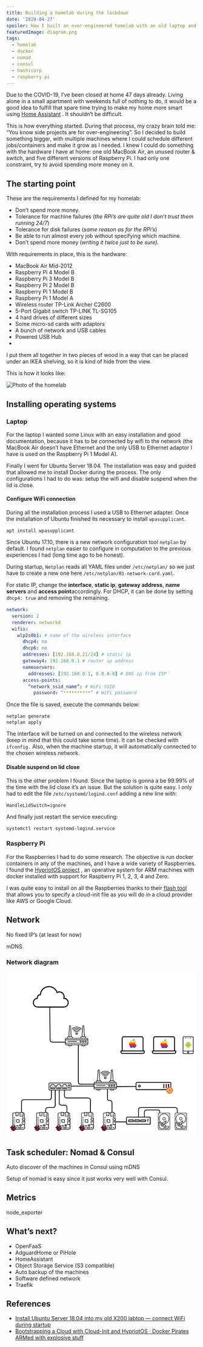 ```yaml
---
title: Building a homelab during the lockdown
date: '2020-04-27'
spoiler: How I built an over-engineered homelab with an old laptop and some Raspberry Pi using Hashicorp tools (Nomad, Consul, Vault…) to schedule tasks and Docker containers.
featuredImage: diagram.png
tags:
  - homelab
  - docker
  - nomad
  - consul
  - hashicorp
  - raspberry pi
---
```


Due to the COVID-19, I’ve been closed at home 47 days already. Living alone in a small apartment with weekends full of nothing to do, it would be a good idea to fulfill that spare time trying to make my home more smart using [Home Assistant](https://www.home-assistant.io/hassio/) . It shouldn’t be difficult.

This is how everything started. During that process, my crazy brain told me: “You know side projects are for over-engineering”. So I decided to build something bigger, with multiple machines where I could schedule different jobs/containers and make it grow as I needed. I knew I could do something with the hardware I have at home: one old MacBook Air, an unused router & switch, and five different versions of Raspberry Pi. I had only one constraint, try to avoid spending more money on it.

## The starting point

These are the requirements I defined for my homelab:

- Don’t spend more money.
- Tolerance for machine failures (_the RPi’s are quite old I don’t trust them running 24/7_)
- Tolerance for disk failures (_same reason as for the RPi’s_)
- Be able to run almost every job without specifying which machine.
- Don’t spend more money (_writing it twice just to be sure)._

With requirements in place, this is the hardware:

- MacBook Air Mid-2012
- Raspberry Pi 4 Model B
- Raspberry Pi 3 Model B
- Raspberry Pi 2 Model B
- Raspberry Pi 1 Model B
- Raspberry Pi 1 Model A
- Wireless router TP-Link Archer C2600
- 5-Port Gigabit switch TP-LINK TL-SG105
- 4 hard drives of different sizes
- Some micro-sd cards with adaptors
- A bunch of network and USB cables
- Powered USB Hub
-

I put them all together in two pieces of wood in a way that can be placed under an IKEA shelving, so it is kind of hide from the view.

This is how it looks like:

![Photo of the homelab](./homelab.png)

## Installing operating systems

### Laptop

For the laptop I wanted some Linux with an easy installation and good documentation, because it has to be connected by wifi to the network (the MacBook Air doesn’t have Ethernet and the only USB to Ethernet adaptor I have is used on the Raspberry Pi 1 Model A).

Finally I went for Ubuntu Server 18.04. The installation was easy and guided that allowed me to install Docker during the process. The only configurations I had to do was: setup the wifi and disable suspend when the lid is close.

#### Configure WiFi connection

During all the installation process I used a USB to Ethernet adapter. Once the installation of Ubuntu finished its necessary to install `wpasupplicant`.

```
apt install wpasupplicant
```

Since Ubuntu 17.10, there is a new network configuration tool `netplan` by default. I found `netplan` easier to configure in computation to the previous experiences I had (long time ago to be honest).

During startup, `Netplan` reads all YAML files under `/etc/netplan/` so we just have to create a new one here `/etc/netplan/01-network-card.yaml`.

For static IP, change the **interface**, **static ip**, **gateway address**, **name servers** and **access point**accordingly. For DHCP, it can be done by setting `dhcp4: true` and removing the remaining.

```yaml
network:
  version: 2
  renderer: networkd
  wifis:
    wlp2s0b1: # name of the wireless interface
      dhcp4: no
      dhcp6: no
      addresses: [192.168.0.21/24] # static ip
      gateway4: 192.168.0.1 # router ip address
      nameservers:
        addresses: [192.168.0.1, 8.8.8.8] # DNS ip from ISP
      access-points:
        “network_ssid_name”: # WiFi SSID
          password: “**********” # WiFi password
```

Once the file is saved, execute the commands below:

```
netplan generate
netplan apply
```

The interface will be turned on and connected to the wireless network (keep in mind that this could take some time). It can be checked with `ifconfig.` Also, when the machine startup, it will automatically connected to the chosen wireless network.

#### Disable suspend on lid close

This is the other problem I found. Since the laptop is gonna a be 99.99% of the time with the lid close it’s an issue. But the solution is quite easy. I only had to edit the file `/etc/systemd/logind.conf` adding a new line with:

```
HandleLidSwitch=ignore
```

And finally just restart the service executing:

```
systemctl restart systemd-logind.service
```

### Raspberry Pi

For the Raspberries I had to do some research. The objective is run docker containers in any of the machines, and I have a wide variety of Raspberries. I found the [HypriotOS project](https://blog.hypriot.com/) , an operative system for ARM machines with docker installed with support for Raspberry Pi 1, 2, 3, 4 and Zero.

I was quite easy to install on all the Raspberries thanks to their [flash tool](https://github.com/hypriot/flash) that allows you to specify a cloud-init file as you will do in a cloud provider like AWS or Google Cloud.

## Network

No fixed IP’s (at least for now)

mDNS

### Network diagram

![Homelab Diagram](./diagram.png)

## Task scheduler: Nomad & Consul

Auto discover of the machines in Consul using mDNS

Setup of nomad is easy since it just works very well with Consul.

## Metrics

node_exporter

## What’s next?

- OpenFaaS
- AdguardHome or PiHole
- HomeAssistant
- Object Storage Service (S3 compatible)
- Auto backup of the machines
- Software defined network
- Traefik

## References

- [Install Ubuntu Server 18.04 into my old X200 labtop — connect WiFi during startup](https://medium.com/@kokit/install-ubuntu-server-18-04-into-my-old-x200-labtop-connect-wifi-during-startup-d6d305e4d58a)
- [Bootstrapping a Cloud with Cloud-Init and HypriotOS · Docker Pirates ARMed with explosive stuff](https://blog.hypriot.com/post/cloud-init-cloud-on-hypriot-x64/)
